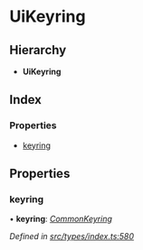 # UiKeyring

## Hierarchy

* **UiKeyring**

## Index

### Properties

* [keyring](uikeyring.md#keyring)

## Properties

### keyring

• **keyring**: [_CommonKeyring_](../globals.md#commonkeyring)

_Defined in_ [_src/types/index.ts:580_](https://github.com/PolymathNetwork/polymesh-sdk/blob/23062de4/src/types/index.ts#L580)

